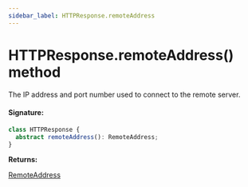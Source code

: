 ```yaml
---
sidebar_label: HTTPResponse.remoteAddress
---
```


# HTTPResponse.remoteAddress() method

The IP address and port number used to connect to the remote server.

#### Signature:

```typescript
class HTTPResponse {
  abstract remoteAddress(): RemoteAddress;
}
```

**Returns:**

[RemoteAddress](./puppeteer.remoteaddress.md)
